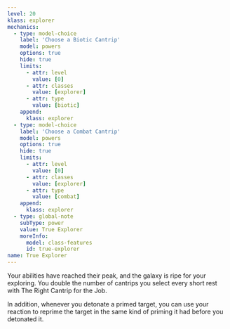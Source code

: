 ```yaml
---
level: 20
klass: explorer
mechanics:
  - type: model-choice
    label: 'Choose a Biotic Cantrip'
    model: powers
    options: true
    hide: true
    limits:
      - attr: level
        value: [0]
      - attr: classes
        value: [explorer]
      - attr: type
        value: [biotic]
    append:
      klass: explorer
  - type: model-choice
    label: 'Choose a Combat Cantrip'
    model: powers
    options: true
    hide: true
    limits:
      - attr: level
        value: [0]
      - attr: classes
        value: [explorer]
      - attr: type
        value: [combat]
    append:
      klass: explorer
  - type: global-note
    subType: power
    value: True Explorer
    moreInfo:
      model: class-features
      id: true-explorer
name: True Explorer
---
```

Your abilities have reached their peak, and the galaxy is ripe for your exploring. You double the number of cantrips
you select every short rest with The Right Cantrip for the Job.

In addition, whenever you detonate a primed target, you can use your reaction to reprime the target in the same kind
of priming it had before you detonated it.
